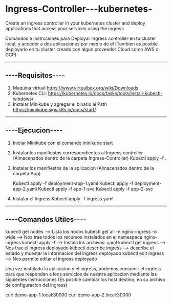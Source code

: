 # Ingress-Controller---kubernetes-
Create an ingress controller in your kubernetes cluster and deploy applications that access your services using the ingress


Comandos e Instrcciones para Deployar Ingress controller en tu cluster local, y acceder a dos aplicaciones por medio de el (Tambien es posible deployarlo en tu cluster creado con algun proveedor Cloud como AWS o GCP)

------------------
----Requisitos----
------------------


1. Maquina virtual https://www.virtualbox.org/wiki/Downloads
2. Kubernetes CLI: https://kubernetes.io/docs/tasks/tools/install-kubectl-windows/
3. Instalar Minikube y agregar el binario al Path https://minikube.sigs.k8s.io/docs/start/ 

-----------------
----Ejecucion----
-----------------

1. Iniciar Minikube con el comando minikube start
2. Instalar los manifiestos correspondientes al Ingress controller (Almacenados dentro de la carpeta Ingress-Controller)
	Kubectl apply -f .
3. Instalar los manifiestos de la aplicacion (Almacenados dentro de la carpeta App)

	Kubectl apply -f deployment-app-1.yaml
	Kubectl apply -f deployment-app-2.yaml
	Kubectl apply -f app-1-svc
	Kubectl apply -f app-2-svc
		
3. Instalar el Ingress
	Kubectl apply -f ingress.yaml


---------------------------
----Comandos Utiles----
---------------------------
kubectl get nodes --> Lista los nodos
kubectl get all -n nginx-ingress -o wide --> Nos trae todos los recursos instalados en el namespace nginx-ingress
kubectl apply -f --> Instala los archivos .yaml
kubectl get ingress --> Nos trae el ingress deployado
kubectl describe ingress --> describe el estado y muestar la informacion del ingress deployado
kubectl edit ingress --> Nos permite editar el ingress deployado


Una vez instalado la aplicacion y el ingress, podemos consumir el ingress para que respondan a loos servicios de nuestra aplicacion mediante las siguientes instrucciones (Es posible cambiar los host destino, en su archivo de configuracion del ingress)

curl demo-app-1.local:30000 
curl demo-app-2.local:30000
